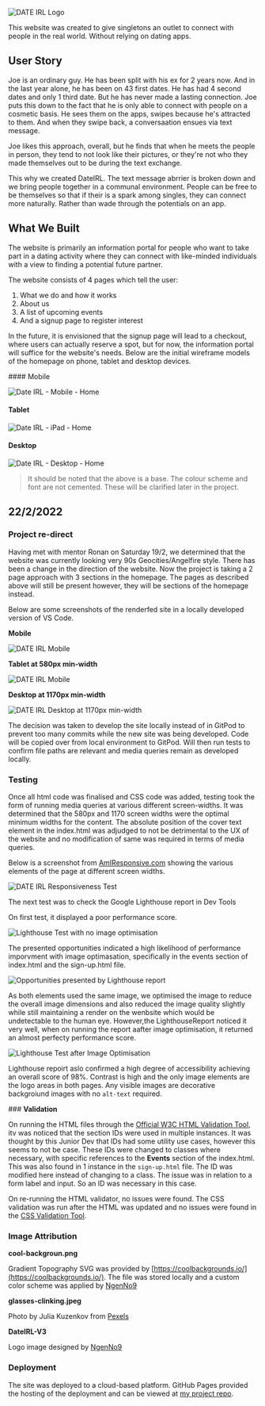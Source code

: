 
![DATE IRL Logo](/assets/images/DateIRL-V2.png)

This website was created to give singletons an outlet to connect with people in the real world. Without relying on dating apps.

## User Story

Joe is an ordinary guy. He has been split with his ex for 2 years now. And in the last year alone, he has been on 43 first dates. He has had 4 second dates and only 1 third date. But he has never made a lasting connection. Joe puts this down to the fact that he is only able to connect with people on a cosmetic basis. He sees them on the apps, swipes because he's attracted to them. And when they swipe back, a conversaation ensues via text message.

Joe likes this approach, overall, but he finds that when he meets the people in person, they tend to not look like their pictures, or they're not who they made themselves out to be during the text exchange. 

This why we created DateIRL. The text message abrrier is broken down and we bring people together in a communal environment. People can be free to be themselves so that if their is a spark among singles, they can connect more naturally. Rather than wade through the potentials on an app.

## What We Built

The website is primarily an information portal for people who want to take part in a dating activity where they can connect with like-minded individuals with a view to finding a potential future partner.

The website consists of 4 pages which tell the user:

1. What we do and how it works
2. About us
3. A list of upcoming events
4. And a signup page to register interest

In the future, it is envisioned that the signup page will lead to a checkout, where users can actually reserve a spot, but for now, the information portal will suffice for the website's needs. Below are the initial wireframe models of the homepage on phone, tablet and desktop devices.


#### Mobile


![Date IRL - Mobile - Home](https://user-images.githubusercontent.com/99017752/154042180-7859a7b2-a686-4c2c-b366-4b4364e4b39b.png)


#### Tablet


![Date IRL - iPad - Home](https://user-images.githubusercontent.com/99017752/154042678-9765835f-6c45-4834-9180-7319a5036a81.png)


#### Desktop


![Date IRL - Desktop - Home](https://user-images.githubusercontent.com/99017752/154042744-dadc679f-563a-49a6-bf29-91f20b644571.png)


>It should be noted that the above is a base. The colour scheme and font are not cemented. These will be clarified later in the project.

## **22/2/2022**

### **Project re-direct**

Having met with mentor Ronan on Saturday 19/2, we determined that the website was currently looking very 90s Geocities/Angelfire style. There has been a change in the direction of the website. Now the project is taking a 2 page approach with 3 sections in the homepage. The pages as described above will still be present however, they will be sections of the homepage instead.

Below are some screenshots of the renderfed site in a locally developed version of VS Code.

**Mobile**

![DATE IRL Mobile](/assets/images/mobile.png)

**Tablet at 580px min-width**

![DATE IRL Mobile](/assets/images/min-width-580px.png)

**Desktop at 1170px min-width**

![DATE IRL Desktop at 1170px min-width](/assets/images/min-width-1170px.png)

The decision was taken to develop the site locally instead of in GitPod to prevent too many commits while the new site was being developed. Code will be copied over from local environment to GitPod. Will then run tests to confirm file paths are relevant and media queries remain as developed locally.

### **Testing**

Once all html code was finalised and CSS code was added, testing took the form of running media queries at various different screen-widths. It was determined that the 580px and 1170 screen widths were the optimal minimum widths for the content. The absolute position of the cover text element in the index.html was adjudged to not be detrimental to the UX of the website and no modification of same was required in terms of media queries.

Below is a screenshot from [AmIResponsive.com](http://ami.responsivedesign.is/) showing the various elements of the page at different screen widths.

![DATE IRL Responsiveness Test](/assets/images/responsive-project.png)

The next test was to check the Google Lighthouse report in Dev Tools

On first test, it displayed a poor performance score. 

![Lighthouse Test with no image optimisation](/assets/images/lighthouse-test-before-image-optimisation.png)

The presented opportunities indicated a high likelihood of performance imporvment with image optimasation, specifically in the events section of index.html and the sign-up.html file. 

![Opportunities presented by Lighthouse report](/assets/images/Opportunities.png)

As both elements used the same image, we optimised the image to reduce the overall image dimensions and also reduced the image quality slightly while still maintaining a render on the wenbsite which would be undetectable to the human eye. However,the LighthouseReport noticed it very well, when on running the report aafter image optimisation, it returned an almost perfecty performance score.

![Lighthouse Test after Image Optimisation](/assets/images/lighthouse-test-after-image-optimisation.png)

Lighthouse repoirt aslo confirmed a high degree of accessibility achieving an overall score of 98%. Contrast is high and the only image elements are the logo areas in both pages. Any visible images are decorative backgroiund images with no `alt-text` required.

### **Validation**

On running the HTML files through the [Official W3C HTML Validation Tool](https://validator.w3.org/), itv was noticed that the section IDs were used in multiple instances. It was thought by this Junior Dev that IDs had some utility use cases, however this seems to not be case. These IDs were changed to classes where necessary, with specific references to the **Events** section of the index.html. This was also found in 1 instance in the `sign-up.html` file. The ID was modified here instead of changing to a class. The issue was in relation to a form label and input. So an ID was necessary in this case.

On re-running the HTML validator, no issues were found. The CSS validation was run after the HTML was updated and no issues were found in the [CSS Validation Tool](https://jigsaw.w3.org/css-validator/).

### **Image Attribution**

**cool-backgroun.png** 

Gradient Topography SVG was provided by [https://coolbackgrounds.io/](https://coolbackgrounds.io/). The file was stored locally and a custom color scheme was applied by [NgenNo9](https://github.com/NgenNo9)

**glasses-clinking.jpeg**

Photo by Julia Kuzenkov from [Pexels](https://www.pexels.com/photo/people-having-a-toast-1974594/)

**DateIRL-V3**

Logo image designed by [NgenNo9](https://github.com/NgenNo9)

### **Deployment**

The site was deployed to a cloud-based platform. GitHub Pages provided the hosting of the deployment and can be viewed at [my project repo](https://ngenno9.github.io/project-1-DateIRL/).


